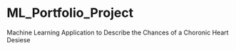 # ML_Portfolio_Project
Machine Learning Application to Describe the Chances of a Choronic Heart Desiese
